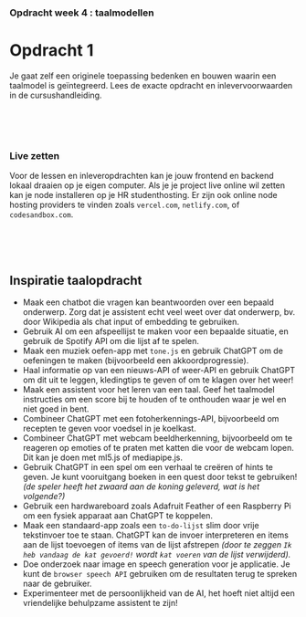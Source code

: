 ### Opdracht week 4 : taalmodellen

# Opdracht 1

Je gaat zelf een originele toepassing bedenken en bouwen waarin een taalmodel is geïntegreerd. Lees de exacte opdracht en inlevervoorwaarden in de cursushandleiding.

<br><br><br>

### Live zetten

Voor de lessen en inleveropdrachten kan je jouw frontend en backend lokaal draaien op je eigen computer. Als je je project live online wil zetten kan je node installeren op je HR studenthosting. Er zijn ook online node hosting providers te vinden zoals `vercel.com`, `netlify.com`, of `codesandbox.com`.

<br><br><br>

## Inspiratie taalopdracht

- Maak een chatbot die vragen kan beantwoorden over een bepaald onderwerp. Zorg dat je assistent echt veel weet over dat onderwerp, bv. door Wikipedia als chat input of embedding te gebruiken.
- Gebruik AI om een afspeellijst te maken voor een bepaalde situatie, en gebruik de Spotify API om die lijst af te spelen.
- Maak een muziek oefen-app met `tone.js` en gebruik ChatGPT om de oefeningen te maken (bijvoorbeeld een akkoordprogressie).
- Haal informatie op van een nieuws-API of weer-API en gebruik ChatGPT om dit uit te leggen, kledingtips te geven of om te klagen over het weer!
- Maak een assistent voor het leren van een taal. Geef het taalmodel instructies om een score bij te houden of te onthouden waar je wel en niet goed in bent.
- Combineer ChatGPT met een fotoherkennings-API, bijvoorbeeld om recepten te geven voor voedsel in je koelkast.
- Combineer ChatGPT met webcam beeldherkenning, bijvoorbeeld om te reageren op emoties of te praten met katten die voor de webcam lopen. Dit kan je doen met ml5.js of mediapipe.js.
- Gebruik ChatGPT in een spel om een verhaal te creëren of hints te geven. Je kunt vooruitgang boeken in een quest door tekst te gebruiken! *(de speler heeft het zwaard aan de koning geleverd, wat is het volgende?)*
- Gebruik een hardwareboard zoals Adafruit Feather of een Raspberry Pi om een fysiek apparaat aan ChatGPT te koppelen.
- Maak een standaard-app zoals een `to-do-lijst` slim door vrije tekstinvoer toe te staan. ChatGPT kan de invoer interpreteren en items aan de lijst toevoegen of items van de lijst afstrepen *(door te zeggen `Ik heb vandaag de kat gevoerd!` wordt `kat voeren` van de lijst verwijderd).*
- Doe onderzoek naar image en speech generation voor je applicatie. Je kunt de `browser speech API` gebruiken om de resultaten terug te spreken naar de gebruiker.
- Experimenteer met de persoonlijkheid van de AI, het hoeft niet altijd een vriendelijke behulpzame assistent te zijn!

<br><br><br>